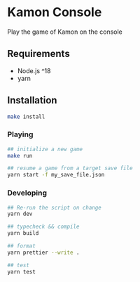 # Kamon Console

Play the game of Kamon on the console

## Requirements

- Node.js ^18
- yarn

## Installation

```sh
make install
```

### Playing

```sh
## initialize a new game
make run

## resume a game from a target save file
yarn start -f my_save_file.json
```

### Developing

```sh
## Re-run the script on change
yarn dev

## typecheck && compile
yarn build

## format
yarn prettier --write .

## test
yarn test
```
